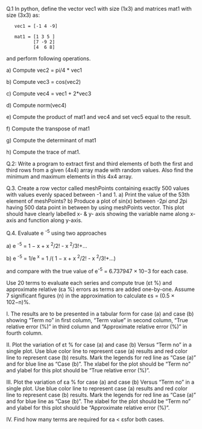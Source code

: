 Q.1 In python, define the vector vec1 with size (1x3) and matrices mat1 with size (3x3) as:

       vec1 = [-1 4 -9]
       
       mat1 = [1 3 5 ]
              [7 -9 2]
              [4  6 8]

and perform following operations.

a) Compute  vec2 = pi/4 * vec1

b) Compute  vec3 = cos(vec2)

c) Compute  vec4 = vec1 + 2*vec3

d) Compute  norm(vec4)

e) Compute the product of mat1 and vec4 and set vec5 equal to the result.

f) Compute the transpose of mat1

g) Compute the determinant of mat1

h) Compute the trace of mat1.



Q.2: Write a program to extract first and third elements of both the first and third rows from a given
(4x4) array made with random values. Also find the minimum and maximum elements in this 4x4 array.


Q.3. Create a row vector called meshPoints containing exactly 500 values with values evenly spaced
between -1 and 1.
a) Print the value of the 53th element of meshPoints?
b) Produce a plot of sin(x) between -2*pi and 2*pi having 500 data point in between by using
meshPoints vector.
This plot should have clearly labelled x- & y- axis showing the variable name along x-axis and
function along y-axis.


Q.4. Evaluate e <sup>-5</sup> using two approaches

a) e <sup>-5</sup> = 1 − x + x <sup>2</sup>/2! - x <sup>2</sup>/3!+...

b) e <sup>-5</sup> = 1/e <sup>x</sup> = 1 /( 1 − x + x <sup>2</sup>/2! - x <sup>2</sup>/3!+...)

and compare with the true value of e<sup>-5</sup> = 6.737947 × 10−3 for each case. 

Use 20 terms to evaluate each series and compute true (εt %) and approximate relative
(εa %) errors as terms are added one-by-one. Assume 7 significant figures (n) in the
approximation to calculate εs = (0.5 × 102−n)%.

I. The results are to be presented in a tabular form for case (a) and case (b) showing
“Term no” in first column, “Term value” in second column, “True relative error
(%)” in third column and “Approximate relative error (%)” in fourth column.


II. Plot the variation of εt % for case (a) and case (b) Versus “Term no” in a single
plot. Use blue color line to represent case (a) results and red color line to
represent case (b) results. Mark the legends for red line as “Case (a)” and for blue
line as “Case (b)”. The xlabel for the plot should be “Term no” and ylabel for this
plot should be “True relative error (%)”.


III. Plot the variation of εa % for case (a) and case (b) Versus “Term no” in a single
plot. Use blue color line to represent case (a) results and red color line to represent case (b) results. 
Mark the legends for red line as “Case (a)” and for blue line as “Case (b)”. The xlabel for the plot should be “Term no” and ylabel for this
plot should be “Approximate relative error (%)”.

IV. Find how many terms are required for εa < εsfor both cases.
